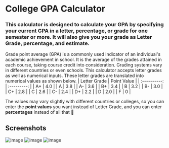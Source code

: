 # College GPA Calculator
### This calculator is designed to calculate your GPA by specifying your current GPA in a letter, percentage, or grade for one semester or more. It will also give you your grade as Letter Grade, percentage, and estimate.
Grade point average (GPA) is a commonly used indicator of an individual's academic achievement in school. It is the average of the grades attained in each course, taking course credit into consideration. Grading systems vary in different countries or even schools. This calculator accepts letter grades as well as numerical inputs. These letter grades are translated into numerical values as shown below.
| Letter Grade | Point Value |
| :----------: | :---------: |
|      A+      |     4.0     |
|      A       |     3.8     |
|      A-      |     3.6     |
|      B+      |     3.4     |
|      B       |     3.2     |
|      B-      |     3.0     |
|      C+      |     2.8     |
|      C       |     2.6     |
|      C-      |     2.4     |
|      D+      |     2.2     |
|      D       |     2.0     |
|      F       |      0      |

The values may vary slightly with different countries or colleges, so you can enter the **point values** you want instead of Letter Grade, and you can enter **percentages** instead of all that 🤍 

## Screenshots
![image](https://user-images.githubusercontent.com/75158182/166073619-996f1532-c809-477b-ad34-1073dec70ebb.png)
![image](https://user-images.githubusercontent.com/75158182/166073717-15ab8c82-ccc9-4e75-9482-6d204ad8b2d8.png)
![image](https://user-images.githubusercontent.com/75158182/166073843-48e5e447-c121-47e7-949f-ced9ba818af3.png)
